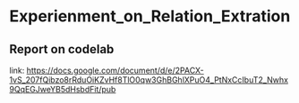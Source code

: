 # Experienment_on_Relation_Extration

## Report on codelab
link: https://docs.google.com/document/d/e/2PACX-1vS_207fQibzo8rRduOiKZvHf8TlO0qw3GhBGhlXPuO4_PtNxCcIbuT2_Nwhx9QqEGJweYB5dHsbdFit/pub
